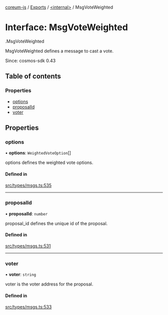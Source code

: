 [coreum-js](../README.md) / [Exports](../modules.md) / [<internal\>](../modules/internal_.md) / MsgVoteWeighted

# Interface: MsgVoteWeighted

[<internal>](../modules/internal_.md).MsgVoteWeighted

MsgVoteWeighted defines a message to cast a vote.

Since: cosmos-sdk 0.43

## Table of contents

### Properties

- [options](internal_.MsgVoteWeighted.md#options)
- [proposalId](internal_.MsgVoteWeighted.md#proposalid)
- [voter](internal_.MsgVoteWeighted.md#voter)

## Properties

### options

• **options**: `WeightedVoteOption`[]

options defines the weighted vote options.

#### Defined in

[src/types/msgs.ts:535](https://github.com/PyramydLabs/coreum-js/blob/75debec/src/types/msgs.ts#L535)

___

### proposalId

• **proposalId**: `number`

proposal_id defines the unique id of the proposal.

#### Defined in

[src/types/msgs.ts:531](https://github.com/PyramydLabs/coreum-js/blob/75debec/src/types/msgs.ts#L531)

___

### voter

• **voter**: `string`

voter is the voter address for the proposal.

#### Defined in

[src/types/msgs.ts:533](https://github.com/PyramydLabs/coreum-js/blob/75debec/src/types/msgs.ts#L533)
